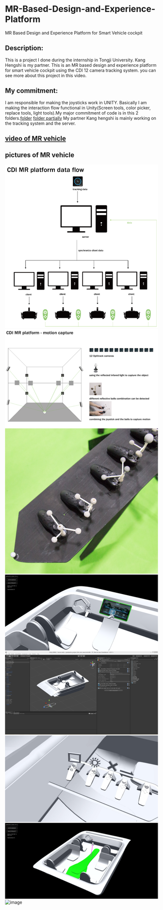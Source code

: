 # MR-Based-Design-and-Experience-Platform
MR Based Design and Experience Platform for Smart Vehicle cockpit

Description:
----
   This is a project I done during the internship in Tongji University. Kang Hengshi is my partner. This is an MR based design and experience platform for smart vehicle cockpit using the CDI 12 camera tracking system.
   you can see more about this project in this video. 
   
My commitment:
----
I am responsible for making the joysticks work in UNITY. Basically I am making the interaction flow functional in Unity(Screen tools, color picker, replace tools, light tools).My major commitment of code is in this 2 folders.[folder](https://github.com/jiaolyulu/MR-Based-Design-and-Experience-Platform/tree/master/MR%20vehicle/MR%20Based%20Design%20and%20Experience%20Platform%20for%20Smart%20Vehicle%20cockpit/Assets/Control) [folder partially](https://github.com/jiaolyulu/MR-Based-Design-and-Experience-Platform/tree/master/MR%20vehicle/MR%20Based%20Design%20and%20Experience%20Platform%20for%20Smart%20Vehicle%20cockpit/Assets/Temp/Scripts) 
My partner Kang hengshi is mainly working on the tracking system and the server.
   
[video of MR vehicle](https://youtu.be/H55l5J4zbig)
----
pictures of MR vehicle
----
![image](https://github.com/jiaolyulu/MR-Based-Design-and-Experience-Platform/blob/master/images/7.png)
![image](https://github.com/jiaolyulu/MR-Based-Design-and-Experience-Platform/blob/master/images/8.png)
![image](https://github.com/jiaolyulu/MR-Based-Design-and-Experience-Platform/blob/master/images/2.jpg)
![image](https://github.com/jiaolyulu/MR-Based-Design-and-Experience-Platform/blob/master/images/5.png)
![image](https://github.com/jiaolyulu/MR-Based-Design-and-Experience-Platform/blob/master/images/6.png)
![image](https://github.com/jiaolyulu/MR-Based-Design-and-Experience-Platform/blob/master/images/1.jpg)
![image](https://github.com/jiaolyulu/MR-Based-Design-and-Experience-Platform/blob/master/images/4.png)
![image](https://github.com/jiaolyulu/MR-Based-Design-and-Experience-Platform/blob/master/images/3.jpg)

